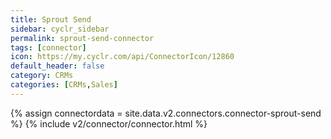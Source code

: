 ```yaml
---
title: Sprout Send
sidebar: cyclr_sidebar
permalink: sprout-send-connector
tags: [connector]
icon: https://my.cyclr.com/api/ConnectorIcon/12860
default_header: false
category: CRMs
categories: [CRMs,Sales]
---
```

{% assign connectordata = site.data.v2.connectors.connector-sprout-send %}
{% include v2/connector/connector.html %}	